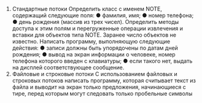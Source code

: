 1. Стандартные потоки
Определить класс с именем NОТЕ, содержащий следующие поля:
● фамилия, имя;
● номер телефона;
● день рождения (массив из трех чисел).
Определить методы доступа к этим полям и перегруженные операции
извлечения и вставки для объектов типа NОТЕ.
Заранее число объектов не известно.
Написать программу, выполняющую следующие действия:
● записи должны быть упорядочены по датам дней рождения;
● вывод на экран информации о человеке, номер телефона которого
введен с клавиатуры;
● если такого нет, выдать на дисплей соответствующее сообщение.
2. Файловые и строковые потоки
С использованием файловых и строковых потоков написать программу,
которая считывает текст из файла и выводит на экран только предложения,
начинающиеся с тире, перед которым могут следовать только пробельные
символы
